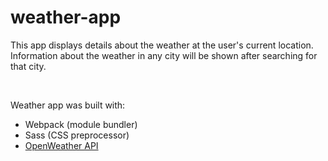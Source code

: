# weather-app
This app displays details about the weather at the user's current location. Information about the weather in any city will be shown after searching for that city. 

<br>

Weather app was built with:
- Webpack (module bundler)
- Sass (CSS preprocessor)
- [OpenWeather API](https://openweathermap.org/current)